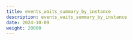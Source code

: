 ```yaml
---
title: events_waits_summary_by_instance
description: events_waits_summary_by_instance
date: 2024-10-09
weight: 20000
---
```

<style>
th, td {
  border: 1px solid rgb(190, 190, 190);
}
</style>
